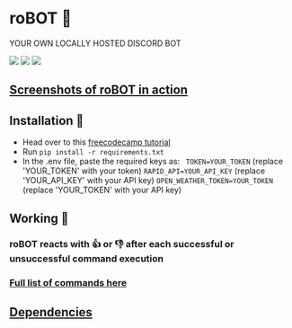 # **roBOT** 🤖
YOUR OWN LOCALLY HOSTED DISCORD BOT

![](https://img.shields.io/github/stars/danger-ahead/roBOT) ![](https://img.shields.io/github/forks/danger-ahead/roBOT) ![](https://img.shields.io/github/issues/danger-ahead/roBOT)

## [Screenshots of **roBOT** in action](https://github.com/danger-ahead/roBOT/blob/master/docs/SCREENSHOTS.md)

## Installation 🧐
- Head over to this [freecodecamp tutorial](https://www.freecodecamp.org/news/create-a-discord-bot-with-python/)
- Run `pip install -r requirements.txt`
- In the .env  file, paste the required keys as:
	` TOKEN=YOUR_TOKEN` (replace 'YOUR_TOKEN' with your token)
	`RAPID_API=YOUR_API_KEY` (replace 'YOUR_API_KEY' with your API key)
	`OPEN_WEATHER_TOKEN=YOUR_TOKEN` (replace 'YOUR_TOKEN' with your API key)

## Working 🤔
### **roBOT** reacts with 👍 or 👎 after each successful or unsuccessful command execution
### [Full list of commands here](https://github.com/danger-ahead/roBOT/blob/master/docs/COMMANDS.md)

## [Dependencies](https://github.com/danger-ahead/roBOT/blob/master/docs/DEPENDENCIES.md)